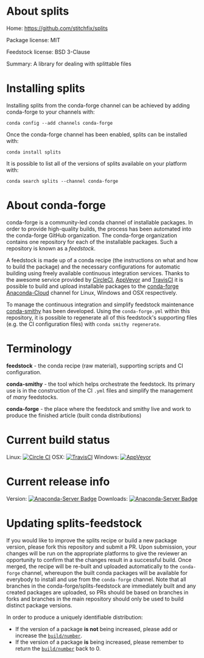 About splits
============

Home: https://github.com/stitchfix/splits

Package license: MIT

Feedstock license: BSD 3-Clause

Summary: A library for dealing with splittable files



Installing splits
=================

Installing splits from the conda-forge channel can be achieved by adding conda-forge to your channels with:

```
conda config --add channels conda-forge
```

Once the conda-forge channel has been enabled, splits can be installed with:

```
conda install splits
```

It is possible to list all of the versions of splits available on your platform with:

```
conda search splits --channel conda-forge
```


About conda-forge
=================

conda-forge is a community-led conda channel of installable packages.
In order to provide high-quality builds, the process has been automated into the
conda-forge GitHub organization. The conda-forge organization contains one repository
for each of the installable packages. Such a repository is known as a *feedstock*.

A feedstock is made up of a conda recipe (the instructions on what and how to build
the package) and the necessary configurations for automatic building using freely
available continuous integration services. Thanks to the awesome service provided by
[CircleCI](https://circleci.com/), [AppVeyor](http://www.appveyor.com/)
and [TravisCI](https://travis-ci.org/) it is possible to build and upload installable
packages to the [conda-forge](https://anaconda.org/conda-forge)
[Anaconda-Cloud](http://docs.anaconda.org/) channel for Linux, Windows and OSX respectively.

To manage the continuous integration and simplify feedstock maintenance
[conda-smithy](http://github.com/conda-forge/conda-smithy) has been developed.
Using the ``conda-forge.yml`` within this repository, it is possible to regenerate all of
this feedstock's supporting files (e.g. the CI configuration files) with ``conda smithy regenerate``.


Terminology
===========

**feedstock** - the conda recipe (raw material), supporting scripts and CI configuration.

**conda-smithy** - the tool which helps orchestrate the feedstock.
                   Its primary use is in the construction of the CI ``.yml`` files
                   and simplify the management of *many* feedstocks.

**conda-forge** - the place where the feedstock and smithy live and work to
                  produce the finished article (built conda distributions)

Current build status
====================

Linux: [![Circle CI](https://circleci.com/gh/conda-forge/splits-feedstock.svg?style=shield)](https://circleci.com/gh/conda-forge/splits-feedstock)
OSX: [![TravisCI](https://travis-ci.org/conda-forge/splits-feedstock.svg?branch=master)](https://travis-ci.org/conda-forge/splits-feedstock)
Windows: [![AppVeyor](https://ci.appveyor.com/api/projects/status/github/conda-forge/splits-feedstock?svg=True)](https://ci.appveyor.com/project/conda-forge/splits-feedstock/branch/master)

Current release info
====================
Version: [![Anaconda-Server Badge](https://anaconda.org/conda-forge/splits/badges/version.svg)](https://anaconda.org/conda-forge/splits)
Downloads: [![Anaconda-Server Badge](https://anaconda.org/conda-forge/splits/badges/downloads.svg)](https://anaconda.org/conda-forge/splits)


Updating splits-feedstock
=========================

If you would like to improve the splits recipe or build a new
package version, please fork this repository and submit a PR. Upon submission,
your changes will be run on the appropriate platforms to give the reviewer an
opportunity to confirm that the changes result in a successful build. Once
merged, the recipe will be re-built and uploaded automatically to the
`conda-forge` channel, whereupon the built conda packages will be available for
everybody to install and use from the `conda-forge` channel.
Note that all branches in the conda-forge/splits-feedstock are
immediately built and any created packages are uploaded, so PRs should be based
on branches in forks and branches in the main repository should only be used to
build distinct package versions.

In order to produce a uniquely identifiable distribution:
 * If the version of a package **is not** being increased, please add or increase
   the [``build/number``](http://conda.pydata.org/docs/building/meta-yaml.html#build-number-and-string).
 * If the version of a package **is** being increased, please remember to return
   the [``build/number``](http://conda.pydata.org/docs/building/meta-yaml.html#build-number-and-string)
   back to 0.
